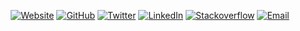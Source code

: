 <p align="center">
  <a href="https://devansvd.com"><img src="https://img.shields.io/badge/devansvd.com-website-blue?style=plastic" alt="Website"></a>
	<a href="https://github.com/devansvd"><img src="https://img.shields.io/github/followers/devansvd.svg?label=GitHub&style=social" alt="GitHub"></a>
	<a href="https://twitter.com/devansvd60"><img src="https://img.shields.io/twitter/follow/devansvd60?label=Twitter&style=social" alt="Twitter"></a>
	<a href="https://www.linkedin.com/in/devansvd"><img src="https://img.shields.io/badge/LinkedIn--_.svg?style=social&logo=linkedin" alt="LinkedIn"></a>
  <a href="https://stackoverflow.com/users/6333644/devansvd"><img src="https://img.shields.io/badge/Stackoverflow--_.svg?style=social&logo=Stackoverflow" alt="Stackoverflow"></a>
    <a href="mailto:devansvd7@gmail.com"><img src="https://img.shields.io/badge/Email--_.svg?style=social&logo=Gmail" alt="Email"></a>
</p>

